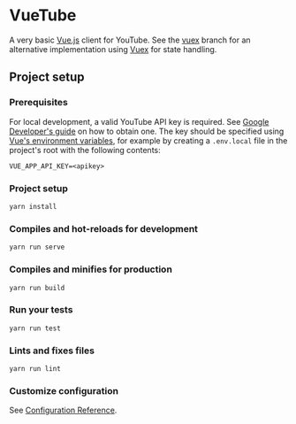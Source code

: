 # VueTube

A very basic [Vue.js](https://vuejs.org) client for YouTube. See the [vuex](https://github.com/vvainio/vuetube/tree/vuex) branch for an alternative implementation using [Vuex](https://vuex.vuejs.org) for state handling.

## Project setup

### Prerequisites
For local development, a valid YouTube API key is required. See [Google Developer's guide](https://developers.google.com/youtube/v3/getting-started) on how to obtain one. The key should be specified using [Vue's environment variables](https://cli.vuejs.org/guide/mode-and-env.html), for example by creating a `.env.local` file in the project's root with the following contents:
```
VUE_APP_API_KEY=<apikey>
```

### Project setup

```
yarn install
```

### Compiles and hot-reloads for development
```
yarn run serve
```

### Compiles and minifies for production
```
yarn run build
```

### Run your tests
```
yarn run test
```

### Lints and fixes files
```
yarn run lint
```

### Customize configuration
See [Configuration Reference](https://cli.vuejs.org/config/).

